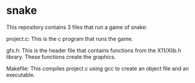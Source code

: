 # snake
This repository contains 3 files that run a game of snake:

project.c:
  This is the c program that runs the game.

gfx.h:
  This is the header file that contains functions from the X11/Xlib.h library. These functions create the graphics.
  
Makefile:
  This compiles project.c using gcc to create an object file and an executable.

